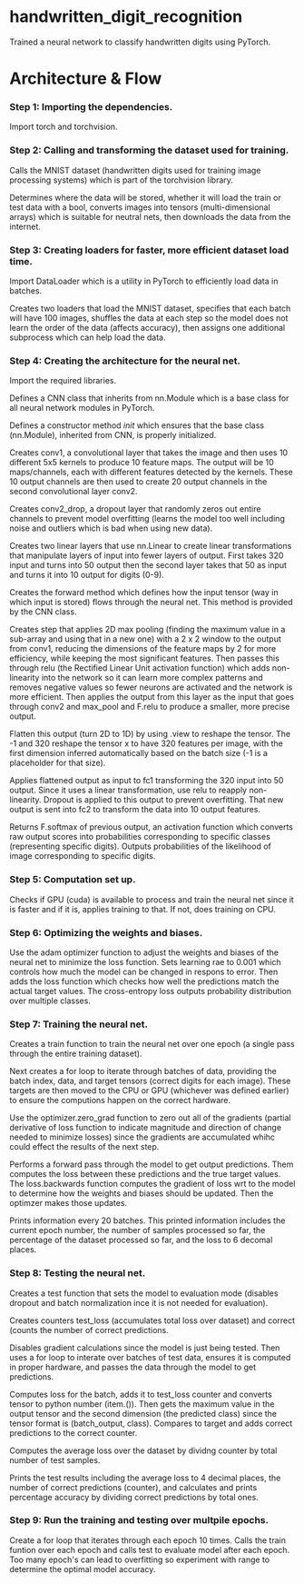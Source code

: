 # handwritten_digit_recognition
Trained a neural network to classify handwritten digits using PyTorch.


# Architecture & Flow

### Step 1: Importing the dependencies.
Import torch and torchvision. 

### Step 2: Calling and transforming the dataset used for training. 
Calls the MNIST dataset (handwritten digits used for training image processing systems) which is part of the torchvision library. 

Determines where the data will be stored, whether it will load the train or test data with a bool, converts images into tensors (multi-dimensional arrays) which is suitable for neutral nets, then downloads the data from the internet. 

### Step 3: Creating loaders for faster, more efficient dataset load time. 
Import DataLoader which is a utility in PyTorch to efficiently load data in batches. 

Creates two loaders that load the MNIST dataset, specifies that each batch will have 100 images, shuffles the data at each step so the model does not learn the order of the data (affects accuracy), then assigns one additional subprocess which can help load the data. 

### Step 4: Creating the architecture for the neural net. 
Import the required libraries. 

Defines a CNN class that inherits from nn.Module which is a base class for all neural network modules in PyTorch. 

Defines a constructor method _init_ which ensures that the base class (nn.Module),  inherited from CNN, is properly initialized. 

Creates conv1, a convolutional layer that takes the image and then uses 10 different 5x5 kernels to produce 10 feature maps. The output will be 10 maps/channels, each with different features detected by the kernels. These 10 output channels are then used to create 20 output channels in the second convolutional layer conv2. 

Creates conv2_drop, a dropout layer that randomly zeros out entire channels to prevent model overfitting (learns the model too well including noise and outliers which is bad when using new data). 

Creates two linear layers that use nn.Linear to create linear transformations that manipulate layers of input into fewer layers of output. First takes 320 input and turns into 50 output then the second layer takes that 50 as input and turns it into 10 output for digits (0-9).

Creates the forward method which defines how the input tensor (way in which input is stored) flows through the neural net. This method is provided by the CNN class. 

Creates step that applies 2D max pooling (finding the maximum value in a sub-array and using that in a new one) with a 2 x 2 window to the output from conv1, reducing the dimensions of the feature maps by 2 for more efficiency, while keeping the most significant features. Then passes this through relu (the Rectified Linear Unit activation function) which adds non-linearity into the network so it can learn more complex patterns and removes negative values so fewer neurons are activated and the network is more efficient. Then applies the output from this layer as the input that goes through conv2 and max_pool and F.relu to produce a smaller, more precise output. 

Flatten this output (turn 2D to 1D) by using .view to reshape the tensor. The -1 and 320 reshape the tensor x to have 320 features per image, with the first dimension inferred automatically based on the batch size (-1 is a placeholder for that size).

Applies flattened output as input to fc1 transforming the 320 input into 50 output. Since it uses a linear transformation, use relu to reapply non-linearity. Dropout is applied to this output to prevent overfitting. That new output is sent into fc2 to transform the data into 10 output features. 

Returns F.softmax of previous output, an activation function which converts raw output scores into probabilities corresponding to specific classes (representing specific digits). Outputs probabilities of the likelihood of image corresponding to specific digits. 

### Step 5: Computation set up. 
Checks if GPU (cuda) is available to process and train the neural net since it is faster and if it is, applies training to that. If not, does training on CPU. 

### Step 6: Optimizing the weights and biases. 
Use the adam optimizer function to adjust the weights and biases of the neural net to minimize the loss function. Sets learning rae to 0.001 which controls how much the model can be changed in respons to error. Then adds the loss function which checks how well the predictions match the actual target values. The cross-entropy loss outputs probability distribution over multiple classes.

### Step 7: Training the neural net. 
Creates a train function to train the neural net over one epoch (a single pass through the entire training dataset). 

Next creates a for loop to iterate through batches of data, providing the batch index, data, and target tensors (correct digits for each image). These targets are then moved to the CPU or GPU (whichever was defined earlier) to ensure the computions happen on the correct hardware. 

Use the optimizer.zero_grad function to zero out all of the gradients (partial derivative of loss function to indicate magnitude and direction of change needed to minimize losses) since the gradients are accumulated whihc could effect the results of the next step.  

Performs a forward pass through the model to get output predictions. Them computes the loss between these predictions and the true target values. The loss.backwards function computes the gradient of loss wrt to the model to determine how the weights and biases should be updated. Then the optimzer makes those updates. 

Prints information every 20 batches. This printed information includes the current epoch number, the number of samples processed so far, the percentage of the dataset processed so far, and the loss to 6 decomal places. 

### Step 8: Testing the neural net. 
Creates a test function that sets the model to evaluation mode (disables dropout and batch normalization ince it is not needed for evaluation). 

Creates counters test_loss (accumulates total loss over dataset) and correct (counts the number of correct predictions. 

Disables gradient calculations since the model is just being tested. Then uses a for loop to interate over batches of test data, ensures it is computed in proper hardware, and passes the data through the model to get predictions. 

Computes loss for the batch, adds it to test_loss counter and converts tensor to python number (item.()). Then gets the maximum value in the output tensor and the second dimension (the predicted class) since the tensor format is (batch_output, class). Compares to target and adds correct predictions to the correct counter. 

Computes the average loss over the dataset by dividng counter by total number of test samples. 

Prints the test results including the average loss to 4 decimal places, the number of correct predictions (counter), and calculates and prints percentage accuracy by dividing correct predictions by total ones.

### Step 9: Run the training and testing over multpile epochs. 
Create a for loop that iterates through each epoch 10 times. Calls the train funtion over each epoch and calls test to evaluate model after each epoch. Too many epoch's can lead to overfitting so experiment with range to determine the optimal model accuracy. 
